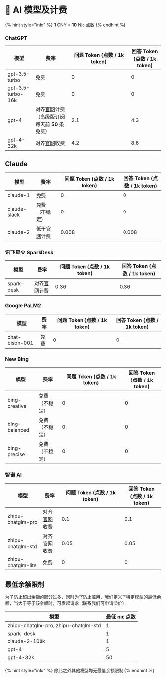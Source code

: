 # 🧐 AI 模型及计费

{% hint style="info" %}
**1** CNY = **10** Nio 点数
{% endhint %}

### **ChatGPT**

<table><thead><tr><th>模型</th><th>费率</th><th width="178">问题 Token (点数 / 1k token)</th><th>回答 Token (点数 / 1k token)</th></tr></thead><tbody><tr><td>gpt-3.5-turbo</td><td>免费</td><td>0</td><td>0</td></tr><tr><td>gpt-3.5-turbo-16k</td><td>免费</td><td>0</td><td>0</td></tr><tr><td>gpt-4</td><td>对齐<a href="https://openai.com/pricing">官网</a>计费（高级版订阅每天前 <strong>50</strong> 条免费）</td><td>2.1</td><td>4.3</td></tr><tr><td>gpt-4-32k</td><td>对齐<a href="https://openai.com/pricing">官网</a>收费</td><td>4.2</td><td>8.6</td></tr></tbody></table>

## Claude

<table><thead><tr><th>模型</th><th>费率</th><th width="186">问题 Token (点数 / 1k token)</th><th>回答 Token (点数 / 1k token)</th></tr></thead><tbody><tr><td>claude-1</td><td>免费</td><td>0</td><td>0</td></tr><tr><td>claude-slack</td><td>免费（不稳定）</td><td>0</td><td>0</td></tr><tr><td>claude-2</td><td>低于<a href="https://anthropic.com/pricing/">官网</a>计费</td><td>0.008</td><td>0.008</td></tr></tbody></table>

### 讯飞星火 SparkDesk

<table><thead><tr><th>模型</th><th>费率</th><th width="192">问题 Token (点数 / 1k token)</th><th>回答 Token (点数 / 1k token)</th></tr></thead><tbody><tr><td>spark-desk</td><td>对齐<a href="https://xinghuo.xfyun.cn/sparkapi">官网</a>计费</td><td>0.36</td><td>0.36</td></tr></tbody></table>

### Google PaLM2

<table><thead><tr><th>模型</th><th>费率</th><th width="188">问题 Token (点数 / 1k token)</th><th>回答 Token (点数 / 1k token)</th></tr></thead><tbody><tr><td>chat-bison-001</td><td>免费</td><td>0</td><td>0</td></tr></tbody></table>

### New Bing

<table><thead><tr><th>模型</th><th>费率</th><th width="188">问题 Token (点数 / 1k token)</th><th>回答 Token (点数 / 1k token)</th></tr></thead><tbody><tr><td>bing-creative</td><td>免费（不稳定）</td><td>0</td><td>0</td></tr><tr><td>bing-balanced</td><td>免费（不稳定）</td><td>0</td><td>0</td></tr><tr><td>bing-precise</td><td>免费（不稳定）</td><td>0</td><td>0</td></tr></tbody></table>

### 智谱 AI

<table><thead><tr><th>模型</th><th>费率</th><th width="188">问题 Token (点数 / 1k token)</th><th>回答 Token (点数 / 1k token)</th></tr></thead><tbody><tr><td>zhipu-chatglm-pro</td><td>对齐<a href="https://open.bigmodel.cn/pricing">官网</a>收费</td><td>0.1</td><td>0.1</td></tr><tr><td>zhipu-chatglm-std</td><td>对齐<a href="https://open.bigmodel.cn/pricing">官网</a>收费</td><td>0.05</td><td>0.05</td></tr><tr><td>zhipu-chatglm-lite</td><td>免费</td><td>0</td><td>0</td></tr></tbody></table>

## 最低余额限制

为了防止超出余额的部分过多，同时为了防止滥用，我们定义了特定模型的最低余额，当大于等于该余额时，可发起请求（联系我们可申请溢价）：

| 模型                                   | 最低 nio 点数 |
| ------------------------------------ | --------- |
| zhipu-chatglm-pro, zhipu-chatglm-std | 1         |
| spark-desk                           | 1         |
| claude-2-100k                        | 1         |
| gpt-4                                | 5         |
| gpt-4-32k                            | 50        |

{% hint style="info" %}
除此之外其他模型均无最低余额限制
{% endhint %}
